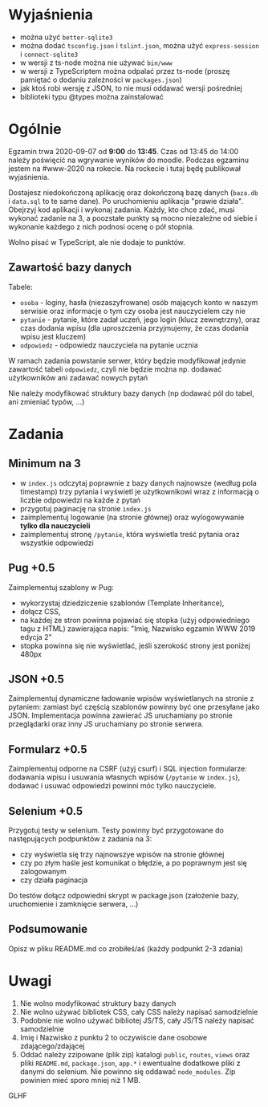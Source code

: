 # Wyjaśnienia #

- można użyć `better-sqlite3`
- można dodać `tsconfig.json` i `tslint.json`, można użyć `express-session` i `connect-sqlite3`
- w wersji z ts-node można nie używać `bin/www`
- w wersji z TypeScriptem można odpalać przez ts-node (proszę pamiętać o dodaniu zależności w `packages.json`)
- jak ktoś robi wersję z JSON, to nie musi oddawać wersji pośredniej
- biblioteki typu @types można zainstalować


# Ogólnie #

Egzamin trwa 2020-09-07 od **9:00** do **13:45**. Czas od 13:45 do 14:00 należy poświęcić na wgrywanie wyników do moodle. Podczas egzaminu jestem na #www-2020 na rokecie.
Na rockecie i tutaj będę publikował wyjaśnienia.

Dostajesz niedokończoną aplikację oraz dokończoną bazę danych (`baza.db` i `data.sql` to te same dane). Po uruchomieniu aplikacja "prawie działa". Obejrzyj
kod aplikacji i wykonaj zadania. Każdy, kto chce zdać, musi wykonać zadanie na 3, a poozstałe punkty są mocno niezależne od siebie i wykonanie każdego z nich
podnosi ocenę o pół stopnia.

Wolno pisać w TypeScript, ale nie dodaje to punktów.



## Zawartość bazy danych ##

Tabele:
- `osoba` - loginy, hasła (niezaszyfrowane) osób mających konto w naszym serwisie oraz informacje o tym czy osoba jest nauczycielem czy nie
- `pytanie` - pytanie, które zadał uczeń, jego login (klucz zewnętrzny), oraz czas dodania wpisu (dla uproszczenia przyjmujemy, że czas dodania wpisu jest kluczem)
- `odpowiedz` - odpowiedz nauczyciela na pytanie ucznia

W ramach zadania powstanie serwer, który będzie modyfikował jedynie zawartość tabeli `odpowiedz`, czyli nie będzie można np. dodawać użytkowników ani zadawać nowych pytań

Nie należy modyfikować struktury bazy danych (np dodawać pól do tabel, ani zmieniać typów, ...)

# Zadania #

## Minimum na 3 ##

- w `index.js` odczytaj poprawnie z bazy danych najnowsze (według pola timestamp) trzy pytania i wyświetl je użytkownikowi wraz z informacją o liczbie odpowiedzi na każde z pytań
- przygotuj paginację na stronie `index.js`
- zaimplementuj logowanie (na stronie głównej) oraz wylogowywanie **tylko dla nauczycieli**
- zaimplementuj stronę `/pytanie`, która wyświetla treść pytania oraz wszystkie odpowiedzi
  
## Pug +0.5 ##

Zaimplementuj szablony w Pug:
- wykorzystaj dziedziczenie szablonów (Template Inheritance), 
- dołącz CSS, 
- na każdej ze stron powinna pojawiać się stopka (użyj odpowiedniego tagu z HTML) zawierająca napis: "Imię, Nazwisko egzamin WWW 2019 edycja 2"
- stopka powinna się nie wyświetlać, jeśli szerokość strony jest poniżej 480px 

## JSON +0.5 ##

Zaimplementuj dynamiczne ładowanie wpisów wyświetlanych na stronie z pytaniem: zamiast być częścią szablonów powinny być one przesyłane jako JSON.
Implementacja powinna zawierać JS uruchamiany po stronie przeglądarki oraz inny JS uruchamiany po stronie serwera.

## Formularz +0.5 ##

Zaimplementuj odporne na CSRF (użyj csurf) i SQL injection formularze: dodawania wpisu i usuwania własnych wpisów (`/pytanie` w `index.js`), dodawać i usuwać 
odpowiedzi powinni móc tylko nauczyciele.

## Selenium +0.5 ##

Przygotuj testy w selenium. Testy powinny być przygotowane do następujących podpunktów z zadania na 3: 
- czy wyświetla się trzy najnowszye wpisów na stronie głównej
- czy po złym haśle jest komunikat o błędzie, a po poprawnym jest się zalogowanym
- czy działa paginacja

Do testów dołącz odpowiedni skrypt w package.json (założenie bazy, uruchomienie i zamknięcie serwera, ...) 

## Podsumowanie ##

Opisz w pliku README.md co zrobiłeś/aś (każdy podpunkt 2-3 zdania)

# Uwagi #

1. Nie wolno modyfikować struktury bazy danych
2. Nie wolno używać bibliotek CSS, cały CSS należy napisać samodzielnie
3. Podobnie nie wolno używać bibliotej JS/TS, cały JS/TS należy napisać samodzielnie
4. Imię i Nazwisko z punktu 2 to oczywiście dane osobowe zdającego/zdającej
5. Oddać należy zzipowane (plik zip) katalogi `public`, `routes`, `views` oraz pliki `README.md`, `package.json`, `app.*` i ewentualne dodatkowe pliki z danymi do selenium. Nie powinno się oddawać `node_modules`. Zip powinien mieć sporo mniej niż 1 MB.


GLHF
